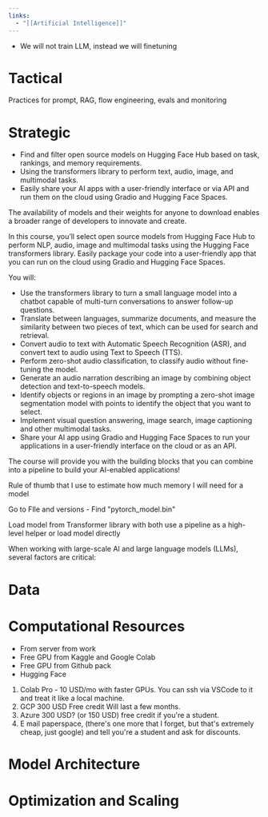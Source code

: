 ```yaml
---
links:
  - "[[Artificial Intelligence]]"
---
```

- We will not train LLM, instead we will finetuning

# Tactical

Practices for prompt, RAG, flow engineering, evals and monitoring

# Strategic

- Find and filter open source models on Hugging Face Hub based on task, rankings, and memory requirements.
- Using the transformers library to perform text, audio, image, and multimodal tasks.
- Easily share your AI apps with a user-friendly interface or via API and run them on the cloud using Gradio and Hugging Face Spaces.

The availability of models and their weights for anyone to download enables a broader range of developers to innovate and create.

In this course, you’ll select open source models from Hugging Face Hub to perform NLP, audio, image and multimodal tasks using the Hugging Face transformers library. Easily package your code into a user-friendly app that you can run on the cloud using Gradio and Hugging Face Spaces.

You will:

- Use the transformers library to turn a small language model into a chatbot capable of multi-turn conversations to answer follow-up questions.
- Translate between languages, summarize documents, and measure the similarity between two pieces of text, which can be used for search and retrieval.
- Convert audio to text with Automatic Speech Recognition (ASR), and convert text to audio using Text to Speech (TTS).
- Perform zero-shot audio classification, to classify audio without fine-tuning the model.
- Generate an audio narration describing an image by combining object detection and text-to-speech models.  
- Identify objects or regions in an image by prompting a zero-shot image segmentation model with points to identify the object that you want to select.
- Implement visual question answering, image search, image captioning and other multimodal tasks.
- Share your AI app using Gradio and Hugging Face Spaces to run your applications in a user-friendly interface on the cloud or as an API. 

The course will provide you with the building blocks that you can combine into a pipeline to build your AI-enabled applications!


Rule of thumb that I use to estimate how much memory I will need for a model

Go to FIle and versions - Find "pytorch_model.bin"

Load model from Transformer library with both use a pipeline as a high-level helper or load model directly

When working with large-scale AI and large language models (LLMs), several factors are critical:

# Data

# Computational Resources

- From server from work
- Free GPU from Kaggle and Google Colab
- Free GPU from Github pack
- Hugging Face

1. Colab Pro - 10 USD/mo with faster GPUs. You can ssh via VSCode to it and treat it like a local machine.
2. GCP 300 USD Free credit Will last a few months.
3. Azure 300 USD? (or 150 USD) free credit if you're a student.
4. E mail paperspace, (there's one more that I forget, but that's extremely cheap, just google) and tell you're a student and ask for discounts.

# Model Architecture

# Optimization and Scaling